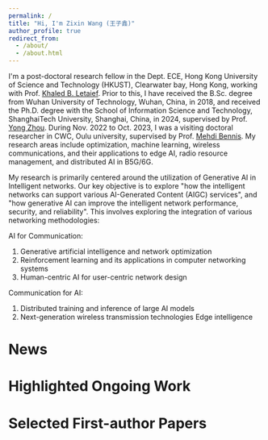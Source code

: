 ```yaml
---
permalink: /
title: "Hi, I'm Zixin Wang (王子鑫)"
author_profile: true
redirect_from: 
  - /about/
  - /about.html
---
```

I'm a post-doctoral research fellow in the Dept. ECE, Hong Kong University of Science and Technology (HKUST), Clearwater bay, Hong Kong, working with Prof. [Khaled B. Letaief](https://facultyprofiles.hkust.edu.hk/profiles.php?profile=khaled-ben-letaief-eekhaled).
Prior to this, I have received the B.Sc. degree from Wuhan University of Technology, Wuhan, China, in 2018, and received the Ph.D. degree with the School of Information Science and Technology, ShanghaiTech University, Shanghai, China, in 2024, supervised by Prof. [Yong Zhou](https://faculty.sist.shanghaitech.edu.cn/faculty/zhouyong/index.html).
During Nov. 2022 to Oct. 2023, I was a visiting doctoral researcher in CWC, Oulu university, supervised by Prof. [Mehdi Bennis](https://sites.google.com/view/dr-mehdi-bennis/home).
My research areas include optimization, machine learning, wireless communications, and their applications to edge AI, radio resource management, and distributed AI in B5G/6G.


My research is primarily centered around the utilization of Generative AI in Intelligent networks. Our key objective is to explore "how the intelligent networks can support various AI-Generated Content (AIGC) services", and "how generative AI can improve the intelligent network performance, security, and reliability". This involves exploring the integration of various networking methodologies:

AI for Communication:
1. Generative artificial intelligence and network optimization
2. Reinforcement learning and its applications in computer networking systems
3. Human-centric AI for user-centric network design

Communication for AI:
1. Distributed training and inference of large AI models
2. Next-generation wireless transmission technologies
Edge intelligence

News
======

Highlighted Ongoing Work
======


Selected First-author Papers
======
